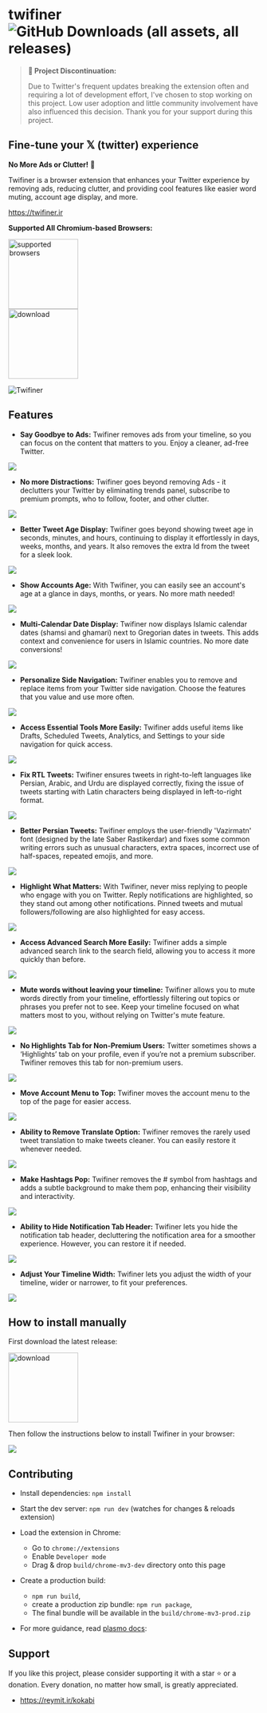 # twifiner ![GitHub Downloads (all assets, all releases)](https://img.shields.io/github/downloads/sir-kokabi/twifiner/total)
> **🚨 Project Discontinuation:**
>
> Due to Twitter's frequent updates breaking the extension often and requiring a lot of development effort, I've chosen to stop working on this project. Low user adoption and little community involvement have also influenced this decision. Thank you for your support during this project.

## Fine-tune your 𝕏 (twitter) experience

**No More Ads or Clutter!** 🚀

Twifiner is a browser extension that enhances your Twitter experience by removing ads, reducing clutter, and providing cool features like easier word muting, account age display, and more.

https://twifiner.ir

**Supported All Chromium-based Browsers:**

<img src="icons/browsers.svg" alt="supported browsers" width="140"/>

<br>

<a href="https://chromewebstore.google.com/detail/twifiner/fomidgcjldkakcdhohmgfggmbpkpofmn">
<img src="icons/download.svg" alt="download" width="140"/>
</a>


![Twifiner](icons/preview.png)

## Features

- **Say Goodbye to Ads:** Twifiner removes ads from your timeline, so you can focus on the content that matters to you. Enjoy a cleaner, ad-free Twitter.

![](images/18.gif)

- **No more Distractions:** Twifiner goes beyond removing Ads - it declutters your Twitter by eliminating trends panel, subscribe to premium prompts, who to follow, footer, and other clutter.

![](images/3.gif)

- **Better Tweet Age Display:** Twifiner goes beyond showing tweet age in seconds, minutes, and hours, continuing to display it effortlessly in days, weeks, months, and years. It also removes the extra Id from the tweet for a sleek look.

![](images/15.gif)

- **Show Accounts Age:** With Twifiner, you can easily see an account's age at a glance in days, months, or years. No more math needed!

![](images/4.gif)

- **Multi-Calendar Date Display:** Twifiner now displays Islamic calendar dates (shamsi and ghamari) next to Gregorian dates in tweets. This adds context and convenience for users in Islamic countries. No more date conversions!

![](images/16.gif)

- **Personalize Side Navigation:** Twifiner enables you to remove and replace items from your Twitter side navigation. Choose the features that you value and use more often.

![](images/6.gif)

- **Access Essential Tools More Easily:** Twifiner adds useful items like Drafts, Scheduled Tweets, Analytics, and Settings to your side navigation for quick access.

![](images/8.gif)

- **Fix RTL Tweets:** Twifiner ensures tweets in right-to-left languages like Persian, Arabic, and Urdu are displayed correctly, fixing the issue of tweets starting with Latin characters being displayed in left-to-right format.

![](images/11.gif)

- **Better Persian Tweets:** Twifiner employs the user-friendly 'Vazirmatn' font (designed by the late Saber Rastikerdar) and fixes some common writing errors such as unusual characters, extra spaces, incorrect use of half-spaces, repeated emojis, and more.

![](images/12.gif)

- **Highlight What Matters:** With Twifiner, never miss replying to people who engage with you on Twitter. Reply notifications are highlighted, so they stand out among other notifications. Pinned tweets and mutual followers/following are also highlighted for easy access.

![](images/1.gif)

- **Access Advanced Search More Easily:** Twifiner adds a simple advanced search link to the search field, allowing you to access it more quickly than before.

![](images/2.gif)

- **Mute words without leaving your timeline:** Twifiner allows you to mute words directly from your timeline, effortlessly filtering out topics or phrases you prefer not to see. Keep your timeline focused on what matters most to you, without relying on Twitter's mute feature.

![](images/17.gif)

- **No Highlights Tab for Non-Premium Users:** Twitter sometimes shows a ‘Highlights’ tab on your profile, even if you’re not a premium subscriber. Twifiner removes this tab for non-premium users.

![](images/5.gif)

- **Move Account Menu to Top:** Twifiner moves the account menu to the top of the page for easier access.

![](images/7.gif)

- **Ability to Remove Translate Option:** Twifiner removes the rarely used tweet translation to make tweets cleaner. You can easily restore it whenever needed.

![](images/9.gif)

- **Make Hashtags Pop:** Twifiner removes the # symbol from hashtags and adds a subtle background to make them pop, enhancing their visibility and interactivity.

![](images/13.gif)

- **Ability to Hide Notification Tab Header:** Twifiner lets you hide the notification tab header, decluttering the notification area for a smoother experience. However, you can restore it if needed.

![](images/14.gif)

- **Adjust Your Timeline Width:** Twifiner lets you adjust the width of your timeline, wider or narrower, to fit your preferences.

![](images/19.gif)

## How to install manually

First download the latest release:

<a href="https://github.com/sir-kokabi/twifiner/releases/latest">
<img src="icons/download.svg" alt="download" width="140"/>
</a>

Then follow the instructions below to install Twifiner in your browser:

![](icons/install.gif)

## Contributing

- Install dependencies: `npm install`
- Start the dev server: `npm run dev` (watches for changes & reloads extension)

- Load the extension in Chrome:
    - Go to `chrome://extensions`
    - Enable `Developer mode`
    - Drag & drop `build/chrome-mv3-dev` directory onto this page

- Create a production build:
    - `npm run build`, 
    - create a production zip bundle: `npm run package`, 
    - The final bundle will be available in the `build/chrome-mv3-prod.zip`

- For more guidance, read [plasmo docs](https://docs.plasmo.com/):

## Support

If you like this project, please consider supporting it with a star ⭐ or a donation. Every donation, no matter how small, is greatly appreciated.
- https://reymit.ir/kokabi

